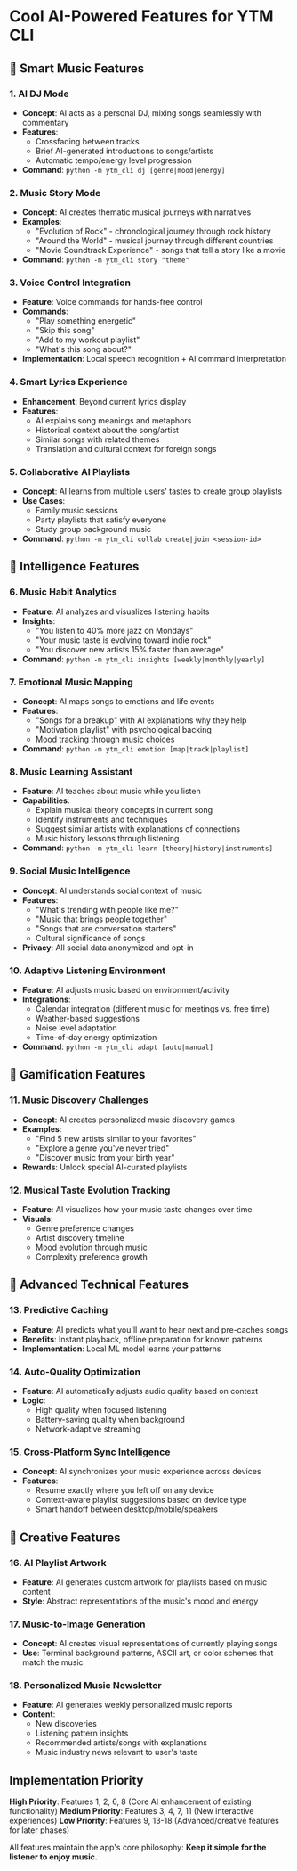 # Cool AI-Powered Features for YTM CLI

## 🎵 Smart Music Features

### 1. AI DJ Mode
- **Concept**: AI acts as a personal DJ, mixing songs seamlessly with commentary
- **Features**: 
  - Crossfading between tracks
  - Brief AI-generated introductions to songs/artists
  - Automatic tempo/energy level progression
- **Command**: `python -m ytm_cli dj [genre|mood|energy]`

### 2. Music Story Mode
- **Concept**: AI creates thematic musical journeys with narratives
- **Examples**: 
  - "Evolution of Rock" - chronological journey through rock history
  - "Around the World" - musical journey through different countries
  - "Movie Soundtrack Experience" - songs that tell a story like a movie
- **Command**: `python -m ytm_cli story "theme"`

### 3. Voice Control Integration
- **Feature**: Voice commands for hands-free control
- **Commands**: 
  - "Play something energetic"
  - "Skip this song"
  - "Add to my workout playlist"
  - "What's this song about?"
- **Implementation**: Local speech recognition + AI command interpretation

### 4. Smart Lyrics Experience
- **Enhancement**: Beyond current lyrics display
- **Features**:
  - AI explains song meanings and metaphors
  - Historical context about the song/artist
  - Similar songs with related themes
  - Translation and cultural context for foreign songs

### 5. Collaborative AI Playlists
- **Concept**: AI learns from multiple users' tastes to create group playlists
- **Use Cases**: 
  - Family music sessions
  - Party playlists that satisfy everyone
  - Study group background music
- **Command**: `python -m ytm_cli collab create|join <session-id>`

## 🧠 Intelligence Features

### 6. Music Habit Analytics
- **Feature**: AI analyzes and visualizes listening habits
- **Insights**:
  - "You listen to 40% more jazz on Mondays"
  - "Your music taste is evolving toward indie rock"
  - "You discover new artists 15% faster than average"
- **Command**: `python -m ytm_cli insights [weekly|monthly|yearly]`

### 7. Emotional Music Mapping
- **Concept**: AI maps songs to emotions and life events
- **Features**:
  - "Songs for a breakup" with AI explanations why they help
  - "Motivation playlist" with psychological backing
  - Mood tracking through music choices
- **Command**: `python -m ytm_cli emotion [map|track|playlist]`

### 8. Music Learning Assistant
- **Feature**: AI teaches about music while you listen
- **Capabilities**:
  - Explain musical theory concepts in current song
  - Identify instruments and techniques
  - Suggest similar artists with explanations of connections
  - Music history lessons through listening
- **Command**: `python -m ytm_cli learn [theory|history|instruments]`

### 9. Social Music Intelligence
- **Concept**: AI understands social context of music
- **Features**:
  - "What's trending with people like me?"
  - "Music that brings people together"
  - "Songs that are conversation starters"
  - Cultural significance of songs
- **Privacy**: All social data anonymized and opt-in

### 10. Adaptive Listening Environment
- **Feature**: AI adjusts music based on environment/activity
- **Integrations**:
  - Calendar integration (different music for meetings vs. free time)
  - Weather-based suggestions
  - Noise level adaptation
  - Time-of-day energy optimization
- **Command**: `python -m ytm_cli adapt [auto|manual]`

## 🎯 Gamification Features

### 11. Music Discovery Challenges
- **Concept**: AI creates personalized music discovery games
- **Examples**:
  - "Find 5 new artists similar to your favorites"
  - "Explore a genre you've never tried"
  - "Discover music from your birth year"
- **Rewards**: Unlock special AI-curated playlists

### 12. Musical Taste Evolution Tracking
- **Feature**: AI visualizes how your music taste changes over time
- **Visuals**: 
  - Genre preference changes
  - Artist discovery timeline
  - Mood evolution through music
  - Complexity preference growth

## 🚀 Advanced Technical Features

### 13. Predictive Caching
- **Feature**: AI predicts what you'll want to hear next and pre-caches songs
- **Benefits**: Instant playback, offline preparation for known patterns
- **Implementation**: Local ML model learns your patterns

### 14. Auto-Quality Optimization
- **Feature**: AI automatically adjusts audio quality based on context
- **Logic**: 
  - High quality when focused listening
  - Battery-saving quality when background
  - Network-adaptive streaming

### 15. Cross-Platform Sync Intelligence
- **Concept**: AI synchronizes your music experience across devices
- **Features**:
  - Resume exactly where you left off on any device
  - Context-aware playlist suggestions based on device type
  - Smart handoff between desktop/mobile/speakers

## 🎨 Creative Features

### 16. AI Playlist Artwork
- **Feature**: AI generates custom artwork for playlists based on music content
- **Style**: Abstract representations of the music's mood and energy

### 17. Music-to-Image Generation
- **Concept**: AI creates visual representations of currently playing songs
- **Use**: Terminal background patterns, ASCII art, or color schemes that match the music

### 18. Personalized Music Newsletter
- **Feature**: AI generates weekly personalized music reports
- **Content**: 
  - New discoveries
  - Listening pattern insights
  - Recommended artists/songs with explanations
  - Music industry news relevant to user's taste

## Implementation Priority

**High Priority**: Features 1, 2, 6, 8 (Core AI enhancement of existing functionality)
**Medium Priority**: Features 3, 4, 7, 11 (New interactive experiences)
**Low Priority**: Features 9, 13-18 (Advanced/creative features for later phases)

All features maintain the app's core philosophy: **Keep it simple for the listener to enjoy music.**